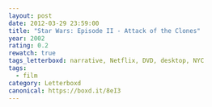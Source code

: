 ```yaml
---
layout: post 
date: 2012-03-29 23:59:00
title: "Star Wars: Episode II - Attack of the Clones"
year: 2002
rating: 0.2
rewatch: true
tags_letterboxd: narrative, Netflix, DVD, desktop, NYC
tags:
  - film
category: Letterboxd
canonical: https://boxd.it/8eI3
---
```


